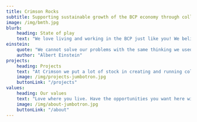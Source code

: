 ```yaml
---
title: Crimson Rocks
subtitle: Supporting sustainable growth of the BCP economy through collaboration
image: /img/bmth.jpg
blurb:
    heading: State of play
    text: "We love living and working in the BCP just like you! We believe that the potential for a truly monumental community and inspiring community that pioneers new ideas in all walks of life is attainable right here and we want to work with you to achieve it. With every project we engage in, this is one of our core principals."
einstein:
    quote: "We cannot solve our problems with the same thinking we used when we created them."
    author: "Albert Einstein"
projects:
    heading: Projects
    text: "At Crimson we put a lot of stock in creating and running collaborative projects with businesses and individuals in the BCP community."
    image: /img/projects-jumbotron.jpg
    buttonLink: "/projects"
values:
    heading: Our values
    text: "Love where you live. Have the opportunities you want here without jumping through hoops to reach them. Be a part of a community that wants to grow with you, not inspite of you. These are just some of the values we aspire to."
    image: /img/about-jumbotron.jpg
    buttonLink: "/about"
---
```


